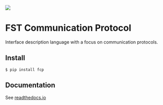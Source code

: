![](https://github.com/joajfreitas/fcp-core/actions/workflows/ci.yml/badge.svg)

# FST Communication Protocol

Interface description language with a focus on communication protocols.

## Install

	$ pip install fcp

## Documentation

See [readthedocs.io](https://fcp-core.readthedocs.io/en/latest/)
